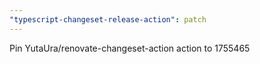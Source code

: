 ```yaml
---
"typescript-changeset-release-action": patch
---
```


Pin YutaUra/renovate-changeset-action action to 1755465